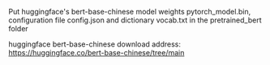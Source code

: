 Put huggingface's bert-base-chinese model weights pytorch_model.bin, configuration file config.json and dictionary vocab.txt in the pretrained_bert folder

huggingface bert-base-chinese download address: https://huggingface.co/bert-base-chinese/tree/main
